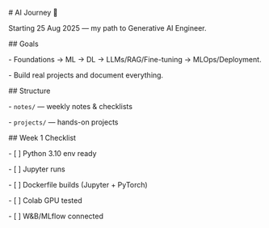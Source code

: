 \# AI Journey 🚀

Starting 25 Aug 2025 — my path to Generative AI Engineer.



\## Goals

\- Foundations → ML → DL → LLMs/RAG/Fine-tuning → MLOps/Deployment.

\- Build real projects and document everything.



\## Structure

\- `notes/` — weekly notes \& checklists

\- `projects/` — hands-on projects



\## Week 1 Checklist

\- \[ ] Python 3.10 env ready

\- \[ ] Jupyter runs

\- \[ ] Dockerfile builds (Jupyter + PyTorch)

\- \[ ] Colab GPU tested

\- \[ ] W\&B/MLflow connected



